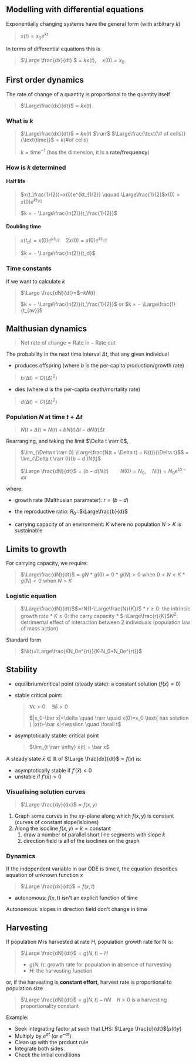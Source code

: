 Modelling with differential equations
---

Exponentially changing systems have the general form (with arbitrary $k$)
> $x(t) = x_0e^{kt}$

In terms of differential equations this is
>  $\Large \frac{dx}{dt} $$= kx(t), \quad x(0) = x_0$.



## First order dynamics

The rate of change of a quantity is proportional to the quantity itself

> $\Large\frac{dx}{dt}$$=kx(t)$



### What is $k$

> $\Large\frac{dx}{dt}$$=kx(t)$  $\rarr$   $\Large\frac{\text{\# of cells}}{\text{time}}$$=k(\text{\# of cells})$
>
> $k=\text{time}^{-1}$ (has the dimension, it is a **rate/frequency**) 



### How is $k$ determined

#### Half life

> $x(t_\frac{1}{2})=x(0)e^{kt_{1/2}}   \qquad   \Large\frac{1}{2}$$x(0)=x(0)e^{kt_{1/2}}$
>
> $k = − \Large\frac{ln(2)}{t_\frac{1}{2}}$

#### Doubling time

> $x (t_d)=x(0)e^{kt_{1/2}} \quad 2x(0)=x(0)e^{kt_{1/2}}$
>
> $k = − \Large\frac{ln(2)}{t_d}$



### Time constants

If we want to calculate $k$

> $\Large \frac{dN}{dt}=$$-kN(t)$
>
> $k = − \Large\frac{ln(2)}{t_\frac{1}{2}}$ or $k = − \Large\frac{1}{t_{av}}$



## Malthusian dynamics

> $\text{Net rate of change} = \text{Rate in} - \text{Rate out}$



The probability in the next time interval $\Delta t$, that any given individual

* produces offspring (where $b$ is the per-capita production/growth rate)

> $b(\Delta t)=O((\Delta)^2)$

* dies (where $d$ is the per-capita death/mortality rate)

> $d(\Delta t)=O((\Delta)^2)$



### Population $N$ at time $t + \Delta t$

>  $N(t + \Delta t) = N(t) + bN(t)\Delta t - dN(t)\Delta t$

Rearranging, and taking the limit $\Delta t \rarr 0$, 
> $\lim_{\Delta t \rarr 0} \Large\frac{N(t + \Delta t) − N(t)}{\Delta t}$$ = \lim_{\Delta t \rarr 0}(b − d )N(t)$
>
> $\Large \frac{dN}{dt}$$=(b-d)N(t) \qquad N(0)=N_0, \quad  N(t)=N_0e^{(b-d)t}$



where:

* growth rate (Malthusian parameter):  $r=(b-d)$

* the reproductive ratio: $R_0=$$\Large\frac{b}{d}$

* carrying capacity of an environment: $K$ where no population $N>K$ is sustainable



## Limits to growth

For carrying capacity, we require:

> $\Large\frac{dN}{dt}$$=gN$
    * $g(0)=0$
    * $g(N)>0 \text{ when } 0<N<K$
    * $g(N)<0 \text{ when } N>K$



### Logistic equation

>  $\Large\frac{dN}{dt}$$=rN(1-\Large\frac{N}{K})$
	* $r\geq0$: the intrinsic growth rate
	* $K\geq0$: the carry capacity
	* $-\Large\frac{r}{K}$$N^2$: detrimental effect of interaction between 2 individuals (population law of mass action)



Standard form

> $N(t)=\Large\frac{KN_0e^{rt}}{K-N_0+N_0e^{rt}}$



## Stability

* equilibrium/critical point (steady state): a constant solution ($f(x)=0$)

* stable critical point: 

  > $\forall \epsilon > 0 \quad \exists \delta >0$
  >
  > $|x_0-\bar x|<\delta \quad \rarr \quad x(0)=x_0 \text{ has solution } |x(t)-\bar x|<\epsilon \quad \forall t$

* asymptotically stable: critical point

  > $\lim_{t \rarr \infty} x(t) = \bar x$



A steady state $\bar x \in \mathbb{R}$ of $\Large \frac{dx}{dt}$$=f(x)$ is:

* asymptotically stable if $f'(\bar x)<0$
* unstable if $f'(\bar x)>0$



### Visualising solution curves

> $\Large \frac{dy}{dx}$$=f(x,y)$

1. Graph some curves in the $xy$-plane along which $f(x, y)$ is constant (curves of constant slope/isloines)
2. Along the isocline $f(x,y)=k=\text{constant}$ 
   1. draw a number of parallel short line segments with slope $k$
   2. direction field is all of the isoclines on the graph



### Dynamics

If the independent variable in our ODE is time $t$, the equation describes equation of unknown function $x$

> $\Large \frac{dx}{dt}$$=f(x,t)$

* autonomous: $f(x,t)$ isn't an explicit function of time



Autonomous: slopes in direction field don't change in time



## Harvesting

If population $N$ is harvested at rate $H$, population growth rate for N is:

> $\Large \frac{dN}{dt}$$=g(N,t)-H$
>
> * $g(N,t)$: growth rate for population in absence of harvesting
> * $H$: the harvesting function

or, if the harvesting is **constant effort**, harvest rate is proportional to population size

> $\Large \frac{dN}{dt}$$=g(N,t)-hN \quad h>0 \text{ is a harvesting proportionality constant}$



Example:

* Seek integrating factor $\mu t$ such that LHS: $\Large \frac{d}{dt}$$(\mu(t)y)$
* Multiply by $e^{at}$ (or $e^{-at}$)
* Clean up with the product rule
* Integrate both sides
* Check the initial conditions
